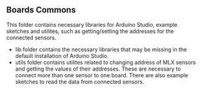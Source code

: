 ## Boards Commons

This folder contains necessary libraries for Arduino Studio, example sketches and utilites, such as getting/setting the addresses for the connected sensors. 

- lib folder contains the necessary libraries that may be missing in the default installation of Arduino Studio.
- utils folder contains utilites related to changing address of MLX sensors and getting the values of their addresses. These are necessary to connect more than one sensor to one board. There are also example sketches to read the data from connected sensors.